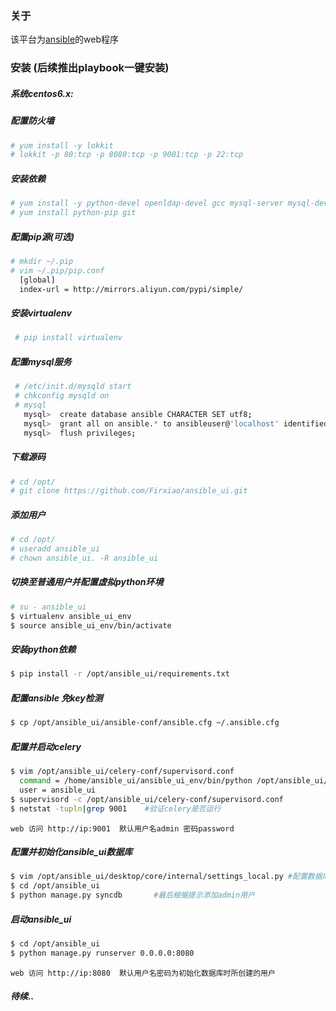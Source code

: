 ### 关于
该平台为[ansible](https://github.com/ansible/ansible)的web程序


### 安装  (后续推出playbook一键安装)

##### 系统centos6.x:

##### 配置防火墙

```Bash
# yum install -y lokkit
# lokkit -p 80:tcp -p 8080:tcp -p 9001:tcp -p 22:tcp
```

##### 安装依赖

```Bash
# yum install -y python-devel openldap-devel gcc mysql-server mysql-devel epel-release
# yum install python-pip git
``` 
    
##### 配置pip源(可选)

```Bash
# mkdir ~/.pip
# vim ~/.pip/pip.conf
  [global]
  index-url = http://mirrors.aliyun.com/pypi/simple/
```

##### 安装virtualenv

```Bash
 # pip install virtualenv
```

##### 配置mysql服务

```Bash
 # /etc/init.d/mysqld start
 # chkconfig mysqld on
 # mysql
   mysql>  create database ansible CHARACTER SET utf8;
   mysql>  grant all on ansible.* to ansibleuser@'localhost' identified by 'password';
   mysql>  flush privileges;
```

##### 下载源码

```Bash
# cd /opt/
# git clone https://github.com/Firxiao/ansible_ui.git
```

##### 添加用户

```Bash
# cd /opt/
# useradd ansible_ui
# chown ansible_ui. -R ansible_ui
```

##### 切换至普通用户并配置虚拟python环境

```Bash
# su - ansible_ui
$ virtualenv ansible_ui_env
$ source ansible_ui_env/bin/activate
```

##### 安装python依赖

```Bash
$ pip install -r /opt/ansible_ui/requirements.txt
```
##### 配置ansible 免key检测

```Bash
$ cp /opt/ansible_ui/ansible-conf/ansible.cfg ~/.ansible.cfg
```

##### 配置并启动celery

```Bash
$ vim /opt/ansible_ui/celery-conf/supervisord.conf
  command = /home/ansible_ui/ansible_ui_env/bin/python /opt/ansible_ui/manage.py celeryd -B -l info
  user = ansible_ui
$ supervisord -c /opt/ansible_ui/celery-conf/supervisord.conf
$ netstat -tupln|grep 9001    #验证celery是否运行
```
    web 访问 http://ip:9001  默认用户名admin 密码password

##### 配置并初始化ansible_ui数据库

```Bash
$ vim /opt/ansible_ui/desktop/core/internal/settings_local.py #配置数据库信息及ansible-playbook命令的绝对路径
$ cd /opt/ansible_ui
$ python manage.py syncdb       #最后根据提示添加admin用户
```
##### 启动ansible_ui
```Bash
$ cd /opt/ansible_ui
$ python manage.py runserver 0.0.0.0:8080
```
    web 访问 http://ip:8080  默认用户名密码为初始化数据库时所创建的用户


##### 待续..
